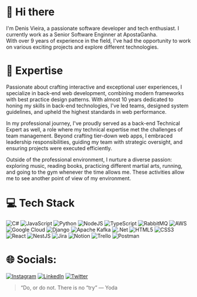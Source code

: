 # 👋 Hi there

I'm Denis Vieira, a passionate software developer and tech enthusiast. I currently work as a Senior Software Enginner at ApostaGanha. </br>
With over 9 years of experience in the field, I've had the opportunity to work on various exciting projects and explore different technologies.


# 🚀 Expertise

Passionate about crafting interactive and exceptional user experiences, I specialize in back-end web development, combining modern frameworks with best practice design patterns. With almost 10 years dedicated to honing my skills in back-end technologies, I've led teams, designed system guidelines, and upheld the highest standards in web performance.

In my professional journey, I've proudly served as a back-end Technical Expert as well, a role where my technical expertise met the challenges of team management. Beyond crafting tier-down web apps, I embraced leadership responsibilities, guiding my team with strategic oversight, and ensuring projects were executed efficiently.

Outside of the professional environment, I nurture a diverse passion: exploring music, reading books, practicing different martial arts, running, and going to the gym whenever the time allows me. These activities allow me to see another point of view of my environment. 

# 💻 Tech Stack
![C#](https://img.shields.io/badge/c%23-%23239120.svg?style=for-the-badge&logo=csharp&logoColor=white) ![JavaScript](https://img.shields.io/badge/javascript-%23323330.svg?style=for-the-badge&logo=javascript&logoColor=%23F7DF1E) ![Python](https://img.shields.io/badge/python-3670A0?style=for-the-badge&logo=python&logoColor=ffdd54) ![NodeJS](https://img.shields.io/badge/node.js-6DA55F?style=for-the-badge&logo=node.js&logoColor=white) ![TypeScript](https://img.shields.io/badge/typescript-%23007ACC.svg?style=for-the-badge&logo=typescript&logoColor=white) ![RabbitMQ](https://img.shields.io/badge/Rabbitmq-FF6600?style=for-the-badge&logo=rabbitmq&logoColor=white) ![AWS](https://img.shields.io/badge/AWS-%23FF9900.svg?style=for-the-badge&logo=amazon-aws&logoColor=white) ![Google Cloud](https://img.shields.io/badge/GoogleCloud-%234285F4.svg?style=for-the-badge&logo=google-cloud&logoColor=white) ![Django](https://img.shields.io/badge/django-%23092E20.svg?style=for-the-badge&logo=django&logoColor=white) ![Apache Kafka](https://img.shields.io/badge/Apache%20Kafka-000?style=for-the-badge&logo=apachekafka) ![.Net](https://img.shields.io/badge/.NET-5C2D91?style=for-the-badge&logo=.net&logoColor=white) ![HTML5](https://img.shields.io/badge/html5-%23E34F26.svg?style=for-the-badge&logo=html5&logoColor=white) ![CSS3](https://img.shields.io/badge/css3-%231572B6.svg?style=for-the-badge&logo=css3&logoColor=white) ![React](https://img.shields.io/badge/react-%2320232a.svg?style=for-the-badge&logo=react&logoColor=%2361DAFB) ![NestJS](https://img.shields.io/badge/nestjs-%23E0234E.svg?style=for-the-badge&logo=nestjs&logoColor=white)  ![Jira](https://img.shields.io/badge/jira-%230A0FFF.svg?style=for-the-badge&logo=jira&logoColor=white) ![Notion](https://img.shields.io/badge/Notion-%23000000.svg?style=for-the-badge&logo=notion&logoColor=white) ![Trello](https://img.shields.io/badge/Trello-%23026AA7.svg?style=for-the-badge&logo=Trello&logoColor=white) ![Postman](https://img.shields.io/badge/Postman-FF6C37?style=for-the-badge&logo=postman&logoColor=white) 

# 🌐 Socials:
[![Instagram](https://img.shields.io/badge/Instagram-%23E4405F.svg?logo=Instagram&logoColor=white)](https://instagram.com/denisvieir) [![LinkedIn](https://img.shields.io/badge/LinkedIn-%230077B5.svg?logo=linkedin&logoColor=white)](https://linkedin.com/in/denisvieir) [![Twitter](https://img.shields.io/badge/Twitter-%231DA1F2.svg?logo=Twitter&logoColor=white)](https://twitter.com/denisvieira07) 

> “Do, or do not. There is no “try” — Yoda
